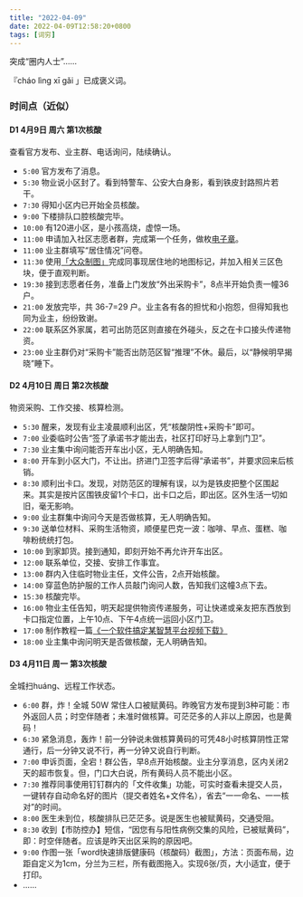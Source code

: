 ```yaml
---
title: "2022-04-09"
date: 2022-04-09T12:58:20+0800
tags: [词穷]
---
```


突成“圈内人士”…… 

『cháo lìng xī gǎi 」已成褒义词。

<!--more-->
### 时间点（近似）

#### D1 4月9日 周六 第1次核酸

查看官方发布、业主群、电话询问，陆续确认。

- `5:00` 官方发布了消息。
- `5:30` 物业说小区封了。看到特警车、公安大白身影，看到铁皮封路照片若干。
- `7:30` 得知小区内已开始全员核酸。
- `9:00` 下楼排队口腔核酸完毕。
- `10:00` 有120进小区，是小孩高烧，虚惊一场。
- `11:00` 申请加入社区志愿者群，完成第一个任务，做枚[电子章](http://www.395.net.cn/)。
- `11:00` 业主群填写“居住情况”问卷。
- `11:30` 使用[「大众制图」](https://g.dituhui.com/new/)完成同事现居住地的地图标记，并加入相关三区色块，便于直观判断。
- `19:30` 接到志愿者任务，准备上门发放“外出采购卡”，8点半开始负责一幢36户。
- `21:00` 发放完毕，共 36-7=29 户。业主各有各的担忧和小抱怨，但得知我也同为业主，纷纷致谢。
- `22:00` 联系区外家属，若可出防范区则直接在外碰头，反之在卡口接头传递物资。
- `23:00` 业主群仍对“采购卡”能否出防范区智“推理”不休。最后，以“静候明早揭晓”睡下。

#### D2 4月10日 周日 第2次核酸

物资采购、工作交接、核算检测。

- `5:30` 醒来，发现有业主凌晨顺利出区，凭“核酸阴性+采购卡”即可。
- `7:00` 业委临时公告“签了承诺书才能出去，社区打印好马上拿到门卫”。
- `7:30` 业主集中询问能否开车出小区，无人明确告知。
- `8:00` 开车到小区大门，不让出。挤进门卫签字后得“承诺书”，并要求回来后核销。
- `8:30` 顺利出卡口。发现，对防范区的理解有误，以为是铁皮把整个区围起来。其实是按片区围铁皮留1个卡口，出卡口之后，即出区。区外生活一切如旧，毫无影响。
- `9:00` 业主群集中询问今天是否做核算，无人明确告知。
- `9:30` 送单位材料、采购生活物资，顺便星巴克一波：咖啡、早点、蛋糕、咖啡粉统统打包。
- `10:00` 到家卸货。接到通知，即刻开始不再允许开车出区。
- `12:00` 联系单位，交接、安排工作事宜。
- `13:00` 群内入住临时物业主任，文件公告，2点开始核酸。
- `14:00` 穿蓝色防护服的工作人员敲门询问人数，告知我们这幢3点下去。
- `15:30` 核酸完毕。
- `16:00` 物业主任告知，明天起提供物资传递服务，可让快递或亲友把东西放到卡口指定位置，上午10点、下午4点统一运回小区门卫。
- `17:00` 制作教程一篇[《一个软件搞定某智慧平台视频下载》](https://www.yuque.com/lmm214/tech/vem5lv)
- `18:00` 业主集中询问明天是否做核酸，无人明确告知。

#### D3 4月11日 周一 第3次核酸

全城扫huáng、远程工作状态。

- `6:00` 群，炸！全城 50W 常住人口被赋黄码。昨晚官方发布提到3种可能：市外返回人员；时空伴随者；未准时做核算。可茫茫多的人非以上原因，也是黄码！
- `6:30` 紧急消息，轰炸！前一分钟说未做核算黄码的可凭48小时核算阴性正常通行，后一分钟又说不行，再一分钟又说自行判断。
- `7:00` 申诉页面，全宕！群公告，早8点开始核酸。业主分享消息，区内关闭2天的超市恢复。但，门口大白说，所有黄码人员不能出小区。
- `7:30` 推荐同事使用钉钉群内的「文件收集」功能，可实时查看未提交人员，一键转存自动命名好的图片（提交者姓名+文件名），省去“一一命名、一一核对”的时间。
- `8:00` 医生未到位，核酸排队已茫茫多。说是医生也被赋黄码，交通受阻。
- `8:30` 收到【市防控办】短信，“因您有与阳性病例交集的风险，已被赋黄码”，即：时空伴随者。应该是昨天出区采购的原因吧。
- `9:00` 作图一张「word快速排版健康码（核酸码）截图」，方法：页面布局，边距自定义为1cm，分兰为三栏，所有截图拖入。实现6张/页，大小适宜，便于打印。
- ……